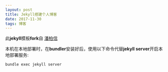```yaml
---
layout: post
title: Jekyll搭建个人博客
date: 2017-11-30
tags: 博客   
---
```


此**jekyll**模板**fork**自 [潘柏信](https://github.com/leopardpan/leopardpan.github.io)

本机在本地部署时，在**bundler**安装好后，使用以下命令代替**jekyll server**开启本地部署服务:

```
bundle exec jekyll server
```
